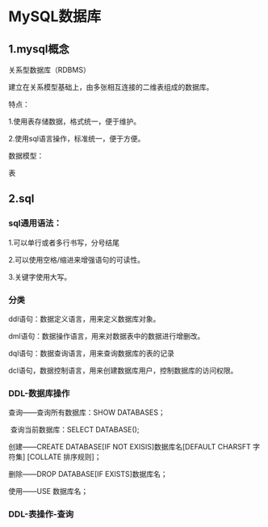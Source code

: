 # MySQL数据库

## 1.mysql概念

关系型数据库（RDBMS）

建立在关系模型基础上，由多张相互连接的二维表组成的数据库。

特点：

1.使用表存储数据，格式统一，便于维护。

2.使用sql语言操作，标准统一，便于方便。



数据模型：

表

## 2.sql

### sql通用语法：

1.可以单行或者多行书写，分号结尾

2.可以使用空格/缩进来增强语句的可读性。

3.关键字使用大写。

### 分类

ddl语句：数据定义语言，用来定义数据库对象。

dml语句：数据操作语言，用来对数据表中的数据进行增删改。

dql语句：数据查询语言，用来查询数据库的表的记录

dcl语句，数据控制语言，用来创建数据库用户，控制数据库的访问权限。

### DDL-数据库操作

查询——查询所有数据库：SHOW DATABASES；

​				查询当前数据库：SELECT DATABASE();

创建——CREATE DATABASE[IF NOT EXISIS]数据库名[DEFAULT CHARSFT 字符集] [COLLATE 排序规则]；

删除——DROP DATABASE[IF EXISTS]数据库名；

使用——USE 数据库名；

### DDL-表操作-查询
